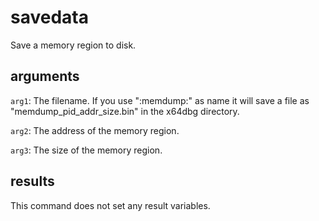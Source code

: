 # savedata

Save a memory region to disk.

## arguments

`arg1`: The filename. If you use ":memdump:" as name it will save a file as "memdump_pid_addr_size.bin" in the x64dbg directory.

`arg2`: The address of the memory region.

`arg3`: The size of the memory region.

## results

This command does not set any result variables.